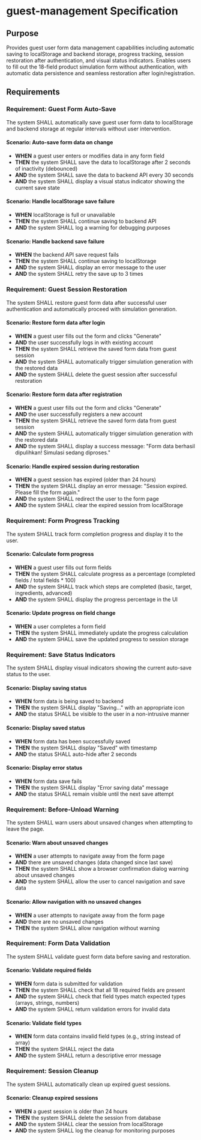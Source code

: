 # guest-management Specification

## Purpose
Provides guest user form data management capabilities including automatic saving to localStorage and backend storage, progress tracking, session restoration after authentication, and visual status indicators. Enables users to fill out the 18-field product simulation form without authentication, with automatic data persistence and seamless restoration after login/registration.
## Requirements
### Requirement: Guest Form Auto-Save
The system SHALL automatically save guest user form data to localStorage and backend storage at regular intervals without user intervention.

#### Scenario: Auto-save form data on change
- **WHEN** a guest user enters or modifies data in any form field
- **THEN** the system SHALL save the data to localStorage after 2 seconds of inactivity (debounced)
- **AND** the system SHALL save the data to backend API every 30 seconds
- **AND** the system SHALL display a visual status indicator showing the current save state

#### Scenario: Handle localStorage save failure
- **WHEN** localStorage is full or unavailable
- **THEN** the system SHALL continue saving to backend API
- **AND** the system SHALL log a warning for debugging purposes

#### Scenario: Handle backend save failure
- **WHEN** the backend API save request fails
- **THEN** the system SHALL continue saving to localStorage
- **AND** the system SHALL display an error message to the user
- **AND** the system SHALL retry the save up to 3 times

### Requirement: Guest Session Restoration
The system SHALL restore guest form data after successful user authentication and automatically proceed with simulation generation.

#### Scenario: Restore form data after login
- **WHEN** a guest user fills out the form and clicks "Generate"
- **AND** the user successfully logs in with existing account
- **THEN** the system SHALL retrieve the saved form data from guest session
- **AND** the system SHALL automatically trigger simulation generation with the restored data
- **AND** the system SHALL delete the guest session after successful restoration

#### Scenario: Restore form data after registration
- **WHEN** a guest user fills out the form and clicks "Generate"
- **AND** the user successfully registers a new account
- **THEN** the system SHALL retrieve the saved form data from guest session
- **AND** the system SHALL automatically trigger simulation generation with the restored data
- **AND** the system SHALL display a success message: "Form data berhasil dipulihkan! Simulasi sedang diproses."

#### Scenario: Handle expired session during restoration
- **WHEN** a guest session has expired (older than 24 hours)
- **THEN** the system SHALL display an error message: "Session expired. Please fill the form again."
- **AND** the system SHALL redirect the user to the form page
- **AND** the system SHALL clear the expired session from localStorage

### Requirement: Form Progress Tracking
The system SHALL track form completion progress and display it to the user.

#### Scenario: Calculate form progress
- **WHEN** a guest user fills out form fields
- **THEN** the system SHALL calculate progress as a percentage (completed fields / total fields * 100)
- **AND** the system SHALL track which steps are completed (basic, target, ingredients, advanced)
- **AND** the system SHALL display the progress percentage in the UI

#### Scenario: Update progress on field change
- **WHEN** a user completes a form field
- **THEN** the system SHALL immediately update the progress calculation
- **AND** the system SHALL save the updated progress to session storage

### Requirement: Save Status Indicators
The system SHALL display visual indicators showing the current auto-save status to the user.

#### Scenario: Display saving status
- **WHEN** form data is being saved to backend
- **THEN** the system SHALL display "Saving..." with an appropriate icon
- **AND** the status SHALL be visible to the user in a non-intrusive manner

#### Scenario: Display saved status
- **WHEN** form data has been successfully saved
- **THEN** the system SHALL display "Saved" with timestamp
- **AND** the status SHALL auto-hide after 2 seconds

#### Scenario: Display error status
- **WHEN** form data save fails
- **THEN** the system SHALL display "Error saving data" message
- **AND** the status SHALL remain visible until the next save attempt

### Requirement: Before-Unload Warning
The system SHALL warn users about unsaved changes when attempting to leave the page.

#### Scenario: Warn about unsaved changes
- **WHEN** a user attempts to navigate away from the form page
- **AND** there are unsaved changes (data changed since last save)
- **THEN** the system SHALL show a browser confirmation dialog warning about unsaved changes
- **AND** the system SHALL allow the user to cancel navigation and save data

#### Scenario: Allow navigation with no unsaved changes
- **WHEN** a user attempts to navigate away from the form page
- **AND** there are no unsaved changes
- **THEN** the system SHALL allow navigation without warning

### Requirement: Form Data Validation
The system SHALL validate guest form data before saving and restoration.

#### Scenario: Validate required fields
- **WHEN** form data is submitted for validation
- **THEN** the system SHALL check that all 18 required fields are present
- **AND** the system SHALL check that field types match expected types (arrays, strings, numbers)
- **AND** the system SHALL return validation errors for invalid data

#### Scenario: Validate field types
- **WHEN** form data contains invalid field types (e.g., string instead of array)
- **THEN** the system SHALL reject the data
- **AND** the system SHALL return a descriptive error message

### Requirement: Session Cleanup
The system SHALL automatically clean up expired guest sessions.

#### Scenario: Cleanup expired sessions
- **WHEN** a guest session is older than 24 hours
- **THEN** the system SHALL delete the session from database
- **AND** the system SHALL clear the session from localStorage
- **AND** the system SHALL log the cleanup for monitoring purposes

